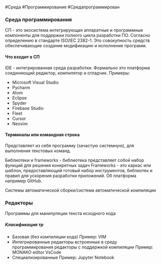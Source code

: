 
#Среда #Программирование #Средапрограммирован
### Среда программирования

СП - это экосистема интегрирующая аппаратные и программные компоненты для  поддержки полного цикла разработки ПО. Согласно определению в стандарте ISO/IEC 2382-1. 
Это совокупность средств обеспечивающие создание модификацию и исполнение программ.

#### Что входит в СП
IDE - интегрированная среда разработки. Формально это платформа соединяющий редактор, компилятор и отладчик.
Примеры:
- Microsoft Visual Studio
- Pycharm
- Atom
- Eclipse
- Spyder
- Firebase Studio
- Fleet
- Cursor
- Neovim
#### Терминалы или командная строка

Представляет из себя программу (зачастую системную), для выполнения текстовых команд.

Библиотеки и frameworks - библиотека представляет собой набор функций для решения конкретных задач 
Frameworks - это каркас или шаблон, предоставляющий готовый набор инструментов, библиотек и правил для ускорения разработки приложений. Об платформа например GitHub.

Системы автоматической сборки/система автоматической компиляции

### Редакторы
Программы для манипуляции текста исходного кода

##### Класификация тр
- Базовая (без компиляции кода)
Пример: VIM
- Интегрированные редакторы встроенные в среду программирования редакторы с поддержкой компиляции
Пример: MONAKO editor VsCode
- Специализированные 
Пример: Jupyter Notebook


